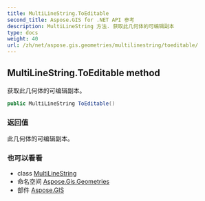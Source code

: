 ```yaml
---
title: MultiLineString.ToEditable
second_title: Aspose.GIS for .NET API 参考
description: MultiLineString 方法. 获取此几何体的可编辑副本
type: docs
weight: 40
url: /zh/net/aspose.gis.geometries/multilinestring/toeditable/
---
```

## MultiLineString.ToEditable method

获取此几何体的可编辑副本。

```csharp
public MultiLineString ToEditable()
```

### 返回值

此几何体的可编辑副本。

### 也可以看看

* class [MultiLineString](../)
* 命名空间 [Aspose.Gis.Geometries](../../multilinestring/)
* 部件 [Aspose.GIS](../../../)


